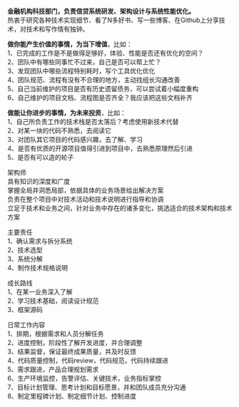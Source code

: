 <b>金融机构科技部门，负责信贷系统研发、架构设计与系统性能优化。</b><br>
热衷于研究各种技术实现细节、看了N多好书、写一些博客、在Github上分享技术，对技术和写作情有独钟。

<b>做你能产生价值的事情，为当下增值</b>，比如：<br>
1、已完成的工作是不是做得足够好，体验、性能是否还有优化的空间？<br>
2、团队中有哪些同事忙不过来，自己是否可以帮上忙？<br>
3、发现团队中哪些流程特别耗时，写个工具优化优化<br>
4、团队规范、流程有没有不合理的地方，主动找组长沟通改善<br>
5、自己当前维护的项目是否有历史遗留债务，可以尝试着小幅度重构<br>
6、自己维护的项目文档、流程图是否齐全？我应该把这些文档补齐<br>

<b>做能让你进步的事情，为未来投资</b>，比如：<br>
1、自己所负责工作的技术栈是否太落后？考虑使用新技术代替<br>
2、对某一块的代码不熟悉，去阅读它<br>
3、对团队其它项目的代码感兴趣，去了解、学习<br>
4、是否有优质的开源项目值得引进到项目中，去熟悉原理然后引进<br>
5、是否有可以造的轮子<br>

架构师<br>
具有知识的深度和广度<br>
掌握全局并洞悉局部，依据具体的业务场景给出解决方案<br>
负责在整个项目中对技术活动和技术说明进行指导和协调<br>
立足于技术和业务之间，针对业务中存在的诸多变化，挑选适合的技术架构和技术方案<br>

主要责任<br>
1、确认需求与拆分系统<br>
2、技术选型<br>
3、系统分解<br>
4、制作技术规格说明<br>

成长路线<br>
1、在某一业务深入了解<br>
2、学习技术基础，阅读设计规范<br>
3、框架源码<br>

日常工作内容<br>
1、排期，根据需求和人员分解任务<br>
2、进度控制，阶段性了解开发进度，并合理调整<br>
3、结果监督，保证最终成果质量，并及时反馈<br>
4、代码质量控制，代码review，代码规范，代码持续跟进<br>
5、需求跟进，产品合理规划需求<br>
6、生产环境监控，告警评估、关键技术，业务指标掌控<br>
7、目标计划管理、思考计划和目标愿景，并和团队成员充分沟通<br>
8、制定里程碑计划、制定细节计划、控制进度<br>
